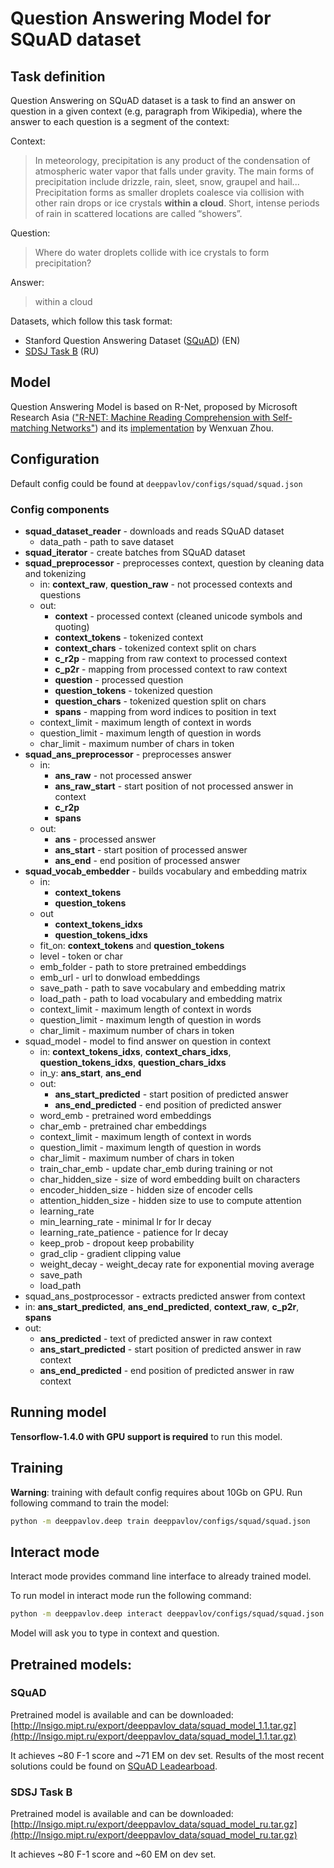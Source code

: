 # Question Answering Model for SQuAD dataset

## Task definition
Question Answering on SQuAD dataset is a task to find an answer on question in a given context (e.g, paragraph from Wikipedia), where the answer to each
question is a segment of the context:

Context:
> In meteorology, precipitation is any product of the condensation of atmospheric water vapor that falls under gravity. The main forms of precipitation include drizzle, rain, sleet, snow, graupel and hail... Precipitation forms as smaller droplets coalesce via collision with other rain drops or ice crystals **within a cloud**. Short, intense periods of rain in scattered locations are called “showers”.


Question:
> Where do water droplets collide with ice crystals to form precipitation?


Answer:
> within a cloud

Datasets, which follow this task format:
* Stanford Question Answering Dataset ([SQuAD](https://rajpurkar.github.io/SQuAD-explorer/)) (EN)
* [SDSJ Task B](https://www.sdsj.ru/ru/contest.html) (RU)

## Model
Question Answering Model is based on R-Net, proposed by Microsoft Research Asia (["R-NET: Machine Reading Comprehension with Self-matching Networks"](https://www.microsoft.com/en-us/research/publication/mrc/)) and its [implementation](https://github.com/HKUST-KnowComp/R-Net) by Wenxuan Zhou.
  
## Configuration
Default config could be found at `deeppavlov/configs/squad/squad.json`
### Config components
* **squad_dataset_reader** - downloads and reads SQuAD dataset
  * data_path - path to save dataset
* **squad_iterator** - create batches from SQuAD dataset
* **squad_preprocessor** - preprocesses context, question by cleaning data and tokenizing
  * in: **context_raw**, **question_raw** - not processed contexts and questions
  * out: 
    * **context** - processed context (cleaned unicode symbols and quoting)
    * **context_tokens** - tokenized context
    * **context_chars** - tokenized context split on chars
    * **c_r2p** - mapping from raw context to processed context
    * **c_p2r** - mapping from processed context to raw context
    * **question** - processed question
    * **question_tokens** - tokenized question
    * **question_chars** - tokenized question split on chars
    * **spans** - mapping from word indices to position in text
  * context_limit - maximum length of context in words
  * question_limit - maximum length of question in words
  * char_limit - maximum number of chars in token
* **squad_ans_preprocessor** - preprocesses answer
  * in:
    * **ans_raw** - not processed answer
    * **ans_raw_start** - start position of not processed answer in context
    * **c_r2p**
    * **spans**
  * out: 
    * **ans** - processed answer
    * **ans_start** - start position of processed answer
    * **ans_end** - end position of processed answer
* **squad_vocab_embedder** - builds vocabulary and embedding matrix
  * in:
    * **context_tokens**
    * **question_tokens**
  * out
    * **context_tokens_idxs**
    * **question_tokens_idxs**
  * fit_on: **context_tokens** and **question_tokens**
  * level - token or char
  * emb_folder - path to store pretrained embeddings
  * emb_url - url to donwload embeddings
  * save_path - path to save vocabulary and embedding matrix
  * load_path - path to load vocabulary and embedding matrix
  * context_limit - maximum length of context in words
  * question_limit - maximum length of question in words
  * char_limit - maximum number of chars in token
* squad_model - model to find answer on question in context  
  * in: **context_tokens_idxs**, **context_chars_idxs**, **question_tokens_idxs**, **question_chars_idxs**
  * in_y: **ans_start**, **ans_end**
  * out:
    * **ans_start_predicted** - start position of predicted answer
    * **ans_end_predicted** - end position of predicted answer
  * word_emb - pretrained word embeddings
  * char_emb - pretrained char embeddings
  * context_limit - maximum length of context in words
  * question_limit - maximum length of question in words
  * char_limit - maximum number of chars in token
  * train_char_emb - update char_emb during training or not
  * char_hidden_size - size of word embedding built on characters
  * encoder_hidden_size - hidden size of encoder cells 
  * attention_hidden_size - hidden size to use to compute attention
  * learning_rate
  * min_learning_rate - minimal lr for lr decay
  * learning_rate_patience - patience for lr decay
  * keep_prob - dropout keep probability
  * grad_clip - gradient clipping value
  * weight_decay - weight_decay rate for exponential moving average
  * save_path
  * load_path
* squad_ans_postprocessor - extracts predicted answer from context
 * in: **ans_start_predicted**, **ans_end_predicted**, **context_raw**, **c_p2r**, **spans**
 * out: 
   * **ans_predicted** - text of predicted answer in raw context
   * **ans_start_predicted** - start position of predicted answer in raw context
   * **ans_end_predicted** - end position of predicted answer in raw context

## Running model
**Tensorflow-1.4.0 with GPU support is required** to run this model.
## Training
**Warning**: training with default config requires about 10Gb on  GPU. Run following command to train the model:  
```bash
python -m deeppavlov.deep train deeppavlov/configs/squad/squad.json
```
## Interact mode
Interact mode provides command line interface to already trained model.

To run model in interact mode run the following command:
 ```bash
python -m deeppavlov.deep interact deeppavlov/configs/squad/squad.json
```
Model will ask you to type in context and question.

## Pretrained models:
### SQuAD
Pretrained model is available and can be downloaded: [http://lnsigo.mipt.ru/export/deeppavlov_data/squad_model_1.1.tar.gz](http://lnsigo.mipt.ru/export/deeppavlov_data/squad_model_1.1.tar.gz)

It achieves ~80 F-1 score and ~71 EM on dev set. Results of the most recent solutions could be found on [SQuAD Leadearboad](https://rajpurkar.github.io/SQuAD-explorer/).
### SDSJ Task B
Pretrained model is available and can be downloaded: [http://lnsigo.mipt.ru/export/deeppavlov_data/squad_model_ru.tar.gz](http://lnsigo.mipt.ru/export/deeppavlov_data/squad_model_ru.tar.gz)

It achieves ~80 F-1 score and ~60 EM on dev set.